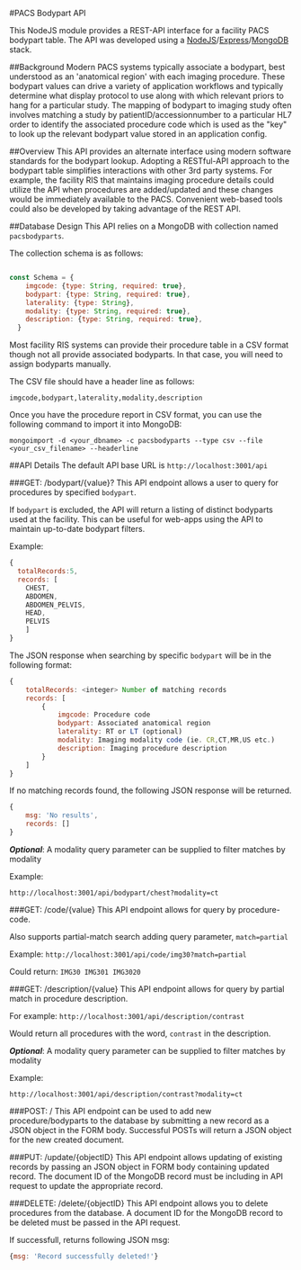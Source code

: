 #PACS Bodypart API

This NodeJS module provides a REST-API interface for a facility PACS bodypart table. The API was developed using a [NodeJS](http://nodejs.org)/[Express](http://expressjs.com)/[MongoDB](http://www.mongodb.com) stack.

##Background
Modern PACS systems typically associate a bodypart, best understood as an 'anatomical region' with each imaging procedure. These bodypart values can drive a variety of application workflows and typically determine what display protocol to use along with which relevant priors to hang for a particular study. The mapping of bodypart to imaging study often involves matching a study by patientID/accessionnumber to a particular HL7 order to identify the associated procedure code which is used as the "key" to look up the relevant bodypart value stored in an application config.

##Overview
This API provides an alternate interface using modern software standards for the bodypart lookup. Adopting a RESTful-API approach to the bodypart table simplifies interactions with other 3rd party systems. For example, the facility RIS that maintains imaging procedure details could utilize the API when procedures are added/updated and these changes would be immediately available to the PACS. Convenient web-based tools could also be developed by taking advantage of the REST API.

##Database Design
This API relies on a MongoDB with collection named `pacsbodyparts`.

The collection schema is as follows:
```javascript

const Schema = {
    imgcode: {type: String, required: true},
    bodypart: {type: String, required: true},
    laterality: {type: String},
    modality: {type: String, required: true},
    description: {type: String, required: true},
  }

```
Most facility RIS systems can provide their procedure table in a CSV format though not all provide associated bodyparts. In that case, you will need to assign bodyparts manually.

The CSV file should have a header line as follows:

`imgcode,bodypart,laterality,modality,description`

Once you have the procedure report in CSV format, you can use the following command to import it into MongoDB:

`mongoimport -d <your_dbname> -c pacsbodyparts --type csv --file <your_csv_filename> --headerline`

##API Details
The default API base URL is `http://localhost:3001/api`

###GET: /bodypart/{value}?
This API endpoint allows a user to query for procedures by specified `bodypart`. 

If `bodypart` is excluded, the API will return a listing of distinct bodyparts used at the facility. This can be useful for web-apps using the API to maintain up-to-date bodypart filters.

Example:

```javascript
{
  totalRecords:5,
  records: [
    CHEST,
    ABDOMEN,
    ABDOMEN_PELVIS,
    HEAD,
    PELVIS
    ]
}
```
The JSON response when searching by specific `bodypart` will be in the following format:

```javascript
{
    totalRecords: <integer> Number of matching records
    records: [
        {
            imgcode: Procedure code
            bodypart: Associated anatomical region
            laterality: RT or LT (optional)
            modality: Imaging modality code (ie. CR,CT,MR,US etc.)
            description: Imaging procedure description
        }
    ]
}
```

If no matching records found, the following JSON response will be returned.

```javascript
{
    msg: 'No results',
    records: []
}
```

***Optional***: A modality query parameter can be supplied to filter matches by modality

Example:

`http://localhost:3001/api/bodypart/chest?modality=ct`

###GET: /code/{value}
This API endpoint allows for query by procedure-code.

Also supports partial-match search adding query parameter, `match=partial`

Example:
`http://localhost:3001/api/code/img30?match=partial`

Could return:
`IMG30 IMG301 IMG3020`

###GET: /description/{value}
This API endpoint allows for query by partial match in procedure description.

For example:
`http://localhost:3001/api/description/contrast`

Would return all procedures with the word, `contrast` in the description.

***Optional***: A modality query parameter can be supplied to filter matches by modality

Example:

`http://localhost:3001/api/description/contrast?modality=ct`

###POST: /
This API endpoint can be used to add new procedure/bodyparts to the database by submitting a new record as a JSON object in the FORM body. Successful POSTs will return a JSON object for the new created document.

###PUT: /update/{objectID}
This API endpoint allows updating of existing records by passing an JSON object in FORM body containing updated record. The document ID of the MongoDB record must be including in API request to update the appropriate record.

###DELETE: /delete/{objectID}
This API endpoint allows you to delete procedures from the database. A document ID for the MongoDB record to be deleted must be passed in the API request.

If successfull, returns following JSON msg:

```javascript
{msg: 'Record successfully deleted!'}
```

